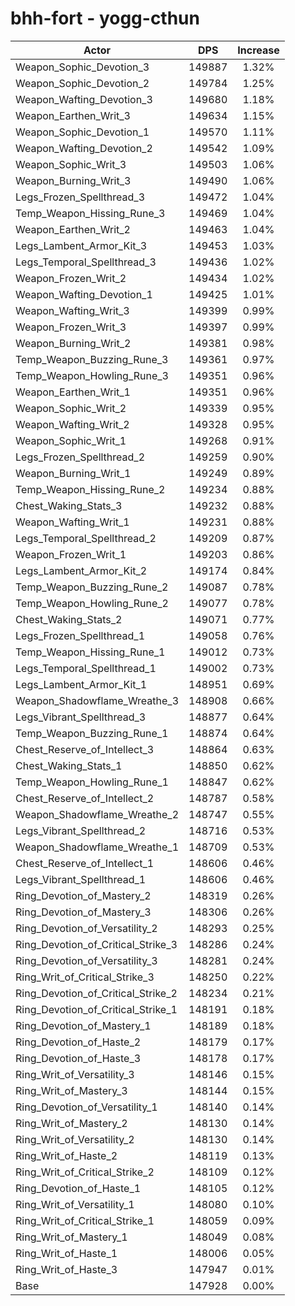 # bhh-fort - yogg-cthun
| Actor | DPS | Increase |
|---|:---:|:---:|
|Weapon_Sophic_Devotion_3|149887|1.32%|
|Weapon_Sophic_Devotion_2|149784|1.25%|
|Weapon_Wafting_Devotion_3|149680|1.18%|
|Weapon_Earthen_Writ_3|149634|1.15%|
|Weapon_Sophic_Devotion_1|149570|1.11%|
|Weapon_Wafting_Devotion_2|149542|1.09%|
|Weapon_Sophic_Writ_3|149503|1.06%|
|Weapon_Burning_Writ_3|149490|1.06%|
|Legs_Frozen_Spellthread_3|149472|1.04%|
|Temp_Weapon_Hissing_Rune_3|149469|1.04%|
|Weapon_Earthen_Writ_2|149463|1.04%|
|Legs_Lambent_Armor_Kit_3|149453|1.03%|
|Legs_Temporal_Spellthread_3|149436|1.02%|
|Weapon_Frozen_Writ_2|149434|1.02%|
|Weapon_Wafting_Devotion_1|149425|1.01%|
|Weapon_Wafting_Writ_3|149399|0.99%|
|Weapon_Frozen_Writ_3|149397|0.99%|
|Weapon_Burning_Writ_2|149381|0.98%|
|Temp_Weapon_Buzzing_Rune_3|149361|0.97%|
|Temp_Weapon_Howling_Rune_3|149351|0.96%|
|Weapon_Earthen_Writ_1|149351|0.96%|
|Weapon_Sophic_Writ_2|149339|0.95%|
|Weapon_Wafting_Writ_2|149328|0.95%|
|Weapon_Sophic_Writ_1|149268|0.91%|
|Legs_Frozen_Spellthread_2|149259|0.90%|
|Weapon_Burning_Writ_1|149249|0.89%|
|Temp_Weapon_Hissing_Rune_2|149234|0.88%|
|Chest_Waking_Stats_3|149232|0.88%|
|Weapon_Wafting_Writ_1|149231|0.88%|
|Legs_Temporal_Spellthread_2|149209|0.87%|
|Weapon_Frozen_Writ_1|149203|0.86%|
|Legs_Lambent_Armor_Kit_2|149174|0.84%|
|Temp_Weapon_Buzzing_Rune_2|149087|0.78%|
|Temp_Weapon_Howling_Rune_2|149077|0.78%|
|Chest_Waking_Stats_2|149071|0.77%|
|Legs_Frozen_Spellthread_1|149058|0.76%|
|Temp_Weapon_Hissing_Rune_1|149012|0.73%|
|Legs_Temporal_Spellthread_1|149002|0.73%|
|Legs_Lambent_Armor_Kit_1|148951|0.69%|
|Weapon_Shadowflame_Wreathe_3|148908|0.66%|
|Legs_Vibrant_Spellthread_3|148877|0.64%|
|Temp_Weapon_Buzzing_Rune_1|148874|0.64%|
|Chest_Reserve_of_Intellect_3|148864|0.63%|
|Chest_Waking_Stats_1|148850|0.62%|
|Temp_Weapon_Howling_Rune_1|148847|0.62%|
|Chest_Reserve_of_Intellect_2|148787|0.58%|
|Weapon_Shadowflame_Wreathe_2|148747|0.55%|
|Legs_Vibrant_Spellthread_2|148716|0.53%|
|Weapon_Shadowflame_Wreathe_1|148709|0.53%|
|Chest_Reserve_of_Intellect_1|148606|0.46%|
|Legs_Vibrant_Spellthread_1|148606|0.46%|
|Ring_Devotion_of_Mastery_2|148319|0.26%|
|Ring_Devotion_of_Mastery_3|148306|0.26%|
|Ring_Devotion_of_Versatility_2|148293|0.25%|
|Ring_Devotion_of_Critical_Strike_3|148286|0.24%|
|Ring_Devotion_of_Versatility_3|148281|0.24%|
|Ring_Writ_of_Critical_Strike_3|148250|0.22%|
|Ring_Devotion_of_Critical_Strike_2|148234|0.21%|
|Ring_Devotion_of_Critical_Strike_1|148191|0.18%|
|Ring_Devotion_of_Mastery_1|148189|0.18%|
|Ring_Devotion_of_Haste_2|148179|0.17%|
|Ring_Devotion_of_Haste_3|148178|0.17%|
|Ring_Writ_of_Versatility_3|148146|0.15%|
|Ring_Writ_of_Mastery_3|148144|0.15%|
|Ring_Devotion_of_Versatility_1|148140|0.14%|
|Ring_Writ_of_Mastery_2|148130|0.14%|
|Ring_Writ_of_Versatility_2|148130|0.14%|
|Ring_Writ_of_Haste_2|148119|0.13%|
|Ring_Writ_of_Critical_Strike_2|148109|0.12%|
|Ring_Devotion_of_Haste_1|148105|0.12%|
|Ring_Writ_of_Versatility_1|148080|0.10%|
|Ring_Writ_of_Critical_Strike_1|148059|0.09%|
|Ring_Writ_of_Mastery_1|148049|0.08%|
|Ring_Writ_of_Haste_1|148006|0.05%|
|Ring_Writ_of_Haste_3|147947|0.01%|
|Base|147928|0.00%|
